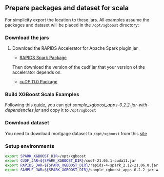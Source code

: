 ## Prepare packages and dataset for scala

For simplicity export the location to these jars. All examples assume the packages and dataset will be placed in the `/opt/xgboost` directory:

### Download the jars

1. Download the RAPIDS Accelerator for Apache Spark plugin jar
   * [RAPIDS Spark Package](https://repo1.maven.org/maven2/com/nvidia/rapids-4-spark_2.12/21.06.0/rapids-4-spark_2.12-21.06.0.jar)
  
   Then download the version of the cudf jar that your version of the accelerator depends on.

     * [cuDF 11.0 Package](https://repo1.maven.org/maven2/ai/rapids/cudf/21.06.1/cudf-21.06.1-cuda11.jar)

### Build XGBoost Scala Examples

Following this [guide](/getting-started-guides/building-sample-apps/scala.md), you can get *sample_xgboost_apps-0.2.2-jar-with-dependencies.jar* and copy it to `/opt/xgboost`

### Download dataset

You need to download mortgage dataset to `/opt/xgboost` from this [site](https://rapidsai.github.io/demos/datasets/mortgage-data)

### Setup environments

``` bash
export SPARK_XGBOOST_DIR=/opt/xgboost
export CUDF_JAR=${SPARK_XGBOOST_DIR}/cudf-21.06.1-cuda11.jar
export RAPIDS_JAR=${SPARK_XGBOOST_DIR}/rapids-4-spark_2.12-21.06.0.jar
export SAMPLE_JAR=${SPARK_XGBOOST_DIR}/sample_xgboost_apps-0.2.2-jar-with-dependencies.jar
```

